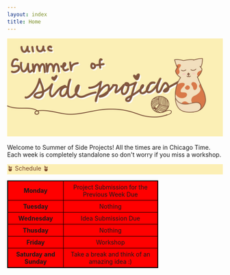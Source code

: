 ```yaml
---
layout: index
title: Home
---
```

<style>
.highlight { 
    background-color: #fcefb5;
    color: #784228;
}

.heatMap {
        width: 70%;
        text-align: center;
    }
    .heatMap th {
        background: grey;
        word-wrap: break-word;
        text-align: center;
    }
    .heatMap tr:nth-child(1) { background: red; }
    .heatMap tr:nth-child(2) { background: orange; }
    .heatMap tr:nth-child(3) { background: green; }

table {
  border-collapse: collapse;
  border: 1px solid black;
}

th, td {
  border: 1px solid black;
  padding: 5px;
}
</style>

![SOSP banner image](assets/banner.jpg)

Welcome to Summer of Side Projects! All the times are in Chicago Time. Each week is completely standalone so don't worry if you miss a workshop.

<div class="highlight">🪴 Schedule 🪴</div>

<!-- - Live Zoom Workshops: **Saturday, Noon**
  - Recordings will be posted after
- Project Ideas due: **Monday 11:59PM**
  - Feedback given by **Wednesday 11:59pm**
- Project Submission due: **Friday 11:59pm**
- Professional Development sessions will be Sunday evenings or midweek evenings. -->

<!-- <style>
    .heatMap {
        width: 70%;
        text-align: center;
    }
    .heatMap th {
        background: grey;
        word-wrap: break-word;
        text-align: center;
    }
    .heatMap tr:nth-child(1) { background: red; }
    .heatMap tr:nth-child(2) { background: orange; }
    .heatMap tr:nth-child(3) { background: green; }
</style> -->

<div class="heatMap">


<!-- |   |   |
|:---:|:---:|
|**Monday**| Project Submission for the Previous Week Due |
|**Tuesday**| Nothing |
|**Wedneday**| Idea Submission Due |
|**Thursday**| Nothing |
|**Friday**| Workshop |
|**Saturday and Sunday**| Take a break and think of an amazing idea :)| -->

<table border="1">
  <!-- <thead>
    <tr>
      <td><b>Monday</b></td>
      <td>Project Submission for the Previous Week Due</td>
    </tr>
  </thead> -->
  <tbody>
    <tr>
      <td><b>Monday</b></td>
      <td>Project Submission for the Previous Week Due</td>
    </tr>
  </tbody>
  <tody>
    <tr>
      <td><b>Tuesday</b></td>
      <td>Nothing</td>
    </tr>
  </tbody>
  <tody>
    <tr>
      <td><b>Wednesday</b></td>
      <td>Idea Submission Due</td>
    </tr>
  </tbody>
  <tody>
    <tr>
      <td><b>Thusday</b></td>
      <td>Nothing</td>
    </tr>
  </tbody>
  <tody>
    <tr>
      <td><b>Friday</b></td>
      <td>Workshop</td>
    </tr>
  </tbody>
  <tody>
    <tr>
      <td><b>Saturday and Sunday</b></td>
      <td>Take a break and think of an amazing idea :)</td>
    </tr>
  </tbody>
</table>

</div>